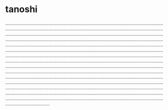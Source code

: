 # tanoshi
.......................................................................................................................................................................................................................................................................................................................................................................................................................................................................................................................................................................................................................................................................................................................................................................................................................................................................................................................................................................................................................................................................................................................................................................................................................................................................................................................................................................................................................................................................................................................................................................................................................................................................................................................................................................................................................................................................................................................................................................